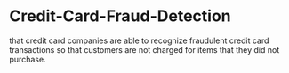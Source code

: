 # Credit-Card-Fraud-Detection
that credit card companies are able to recognize fraudulent credit card transactions so that customers are not charged for items that they did not purchase.

